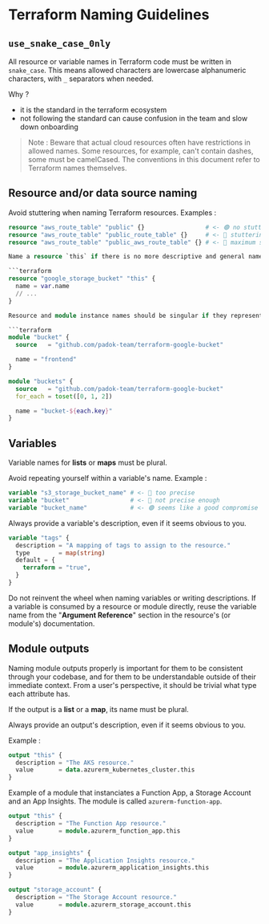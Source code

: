 # Terraform Naming Guidelines

## `use_snake_case_0nly`

All resource or variable names in Terraform code must be written in `snake_case`.
This means allowed characters are lowercase alphanumeric characters, with `_`
separators when needed.

Why ?
- it is the standard in the terraform ecosystem
- not following the standard can cause confusion in the team and slow down
  onboarding

> Note : Beware that actual cloud resources often have restrictions in allowed
> names. Some resources, for example, can't contain dashes, some must be
> camelCased. The conventions in this document refer to Terraform names
> themselves.


## Resource and/or data source naming

Avoid stuttering when naming Terraform resources. Examples :

```terraform
resource "aws_route_table" "public" {}                 # <- 🟢 no stuttering
resource "aws_route_table" "public_route_table" {}     # <- 🔴 stuttering
resource "aws_route_table" "public_aws_route_table" {} # <- 🔴 maximum stuttering

Name a resource `this` if there is no more descriptive and general name available, or if the resource is part of a module that creates a single resource of this type. For example, in a `terraform-google-bucket` module :

```terraform
resource "google_storage_bucket" "this" {
  name = var.name
  // ...
}

Resource and module instance names should be singular if they represent only one instance and should be plural in the case you loop over them with `for_each` or `for`.

```terraform
module "bucket" {
  source   = "github.com/padok-team/terraform-google-bucket"

  name = "frontend"
}
```

```terraform
module "buckets" {
  source   = "github.com/padok-team/terraform-google-bucket"
  for_each = toset([0, 1, 2])

  name = "bucket-${each.key}"
}
```

## Variables

Variable names for **lists** or **maps** must be plural.

Avoid repeating yourself within a variable's name. Example :
```terraform
variable "s3_storage_bucket_name" # <- 🔴 too precise
variable "bucket"                 # <- 🔴 not precise enough
variable "bucket_name"            # <- 🟢 seems like a good compromise
```

Always provide a variable's description, even if it seems obvious to you.

```terraform
variable "tags" {
  description = "A mapping of tags to assign to the resource."
  type        = map(string)
  default = {
    terraform = "true",
  }
}
```

Do not reinvent the wheel when naming variables or writing descriptions. If a
variable is consumed by a resource or module directly, reuse the variable
name from the "**Argument Reference**" section in the resource's (or module's)
documentation.

## Module outputs

Naming module outputs properly is important for them to be consistent through
your codebase, and for them to be understandable outside of their immediate
context. From a user's perspective, it should be trivial what type each
attribute has.

If the output is a **list** or a **map**, its name must be plural.

Always provide an output's description, even if it seems obvious to you.

Example :

```terraform
output "this" {
  description = "The AKS resource."
  value       = data.azurerm_kubernetes_cluster.this
}
```

Example of a module that instanciates a Function App, a Storage Account and an
App Insights. The module is called `azurerm-function-app`.

```terraform
output "this" {
  description = "The Function App resource."
  value       = module.azurerm_function_app.this
}

output "app_insights" {
  description = "The Application Insights resource."
  value       = module.azurerm_application_insights.this
}

output "storage_account" {
  description = "The Storage Account resource."
  value       = module.azurerm_storage_account.this
}
```
